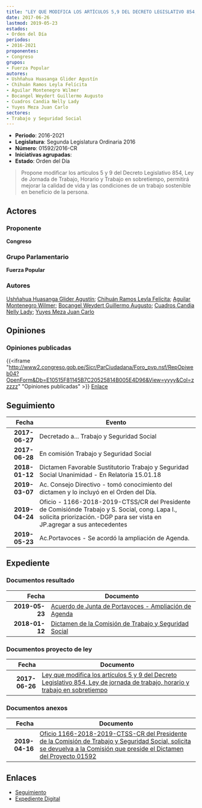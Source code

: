 ```yaml
---
title: "LEY QUE MODIFICA LOS ARTÍCULOS 5,9 DEL DECRETO LEGISLATIVO 854, LEY DE JORNADA DE TRABAJO, HORARIO Y TRABAJO EN SOBRETIEMPO"
date: 2017-06-26
lastmod: 2019-05-23
estados:
- Orden del Día
periodos:
- 2016-2021
proponentes:
- Congreso
grupos:
- Fuerza Popular
autores:
- Ushñahua Huasanga Glider Agustín
- Chihuán Ramos Leyla Felícita
- Aguilar Montenegro Wilmer
- Bocangel Weydert Guillermo Augusto
- Cuadros Candia Nelly Lady
- Yuyes Meza Juan Carlo
sectores:
- Trabajo y Seguridad Social
---
```

- **Periodo**: 2016-2021
- **Legislatura**: Segunda Legislatura Ordinaria 2016
- **Número**: 01592/2016-CR
- **Iniciativas agrupadas**: 
- **Estado**: Orden del Día

> Propone modificar los artículos 5 y 9 del Decreto Legislativo 854, Ley de Jornada de Trabajo, Horario y Trabajo en sobretiempo, permitirá mejorar la calidad de vida y las condiciones de un trabajo sostenible en beneficio de la persona.


## Actores

### Proponente

**Congreso**

### Grupo Parlamentario

**Fuerza Popular**

### Autores

[Ushñahua Huasanga Glider Agustín](mailto:mailto:gushnahua@congreso.gob.pe); [Chihuán Ramos Leyla Felícita](mailto:mailto:lchihuan@congreso.gob.pe); [Aguilar Montenegro Wilmer](mailto:mailto:waguilar@congreso.gob.pe); [Bocangel Weydert Guillermo Augusto](mailto:mailto:gbocangel@congreso.gob.pe); [Cuadros Candia Nelly Lady](mailto:mailto:ncuadros@congreso.gob.pe); [Yuyes Meza Juan Carlo](mailto:mailto:jyuyes@congreso.gob.pe)

## Opiniones

### Opiniones publicadas

{{<iframe "http://www2.congreso.gob.pe/Sicr/ParCiudadana/Foro_pvp.nsf/RepOpiweb04?OpenForm&Db=E10515F81145B7C20525814B005E4D96&View=yyyy&Col=zzzzz" "Opiniones publicadas" >}}
[Enlace](http://www2.congreso.gob.pe/Sicr/ParCiudadana/Foro_pvp.nsf/RepOpiweb04?OpenForm&Db=E10515F81145B7C20525814B005E4D96&View=yyyy&Col=zzzzz)


## Seguimiento

| Fecha | Evento |
|------:|--------|
| **2017-06-27** | Decretado a... Trabajo y Seguridad Social |
| **2017-06-28** | En comisión Trabajo y Seguridad Social |
| **2018-01-12** | Dictamen Favorable Sustitutorio Trabajo y Seguridad Social Unanimidad - En Relatoría 15.01.18 |
| **2019-03-07** | Ac. Consejo Directivo - tomó conocimiento del dictamen y lo incluyó en el Orden del Día. |
| **2019-04-24** | Oficio - 1166-2018-2019-CTSS/CR del Presidente de Comisiónde Trabajo y S. Social, cong. Lapa I., solicita priorización.-DGP para ser vista en JP.agregar a sus antecedentes |
| **2019-05-23** | Ac.Portavoces - Se acordó la ampliación de Agenda. |

## Expediente

### Documentos resultado

| Fecha | Documento |
|------:|-----------|
| **2019-05-23** | [Acuerdo de Junta de Portavoces - Ampliación de Agenda](http://www.leyes.congreso.gob.pe/Documentos/2016_2021/Acuerdos/Junta_Portavoces/AJP0159220190523.pdf) |
| **2018-01-12** | [Dictamen de la Comisión de Trabajo y Seguridad Social](http://www.leyes.congreso.gob.pe/Documentos/2016_2021/Dictamenes/Proyectos_de_Ley/01592DC2220180112.pdf) |

### Documentos proyecto de ley

| Fecha | Documento |
|------:|-----------|
| **2017-06-26** | [Ley que modifica los artículos 5 y 9 del Decreto Legislativo 854, Ley de jornada de trabajo, horario y trabajo en sobretiempo](http://www.leyes.congreso.gob.pe/Documentos/2016_2021/Proyectos_de_Ley_y_de_Resoluciones_Legislativas/PL0159220170626..pdf) |

### Documentos anexos

| Fecha | Documento |
|------:|-----------|
| **2019-04-16** | [Oficio 1166-2018-2019-CTSS-CR del Presidente de la Comisión de Trabajo y Seguridad Social, solicita se devuelva a la Comisión que preside el Dictamen del Proyecto 01592](http://www.leyes.congreso.gob.pe/Documentos/2016_2021/Oficios/Comisiones_Ordinarias/OFICIO-1166-2018-2019-CTSS-CR.pdf) |

## Enlaces

- [Seguimiento](http://www2.congreso.gob.pe/Sicr/TraDocEstProc/CLProLey2016.nsf/f7fff46988ca05b1052578e100829cc7/9bc4c9a66227778f0525814b005996ff?OpenDocument)
- [Expediente Digital](http://www2.congreso.gob.pe/Sicr/TraDocEstProc/CLProLey2016.nsf/f7fff46988ca05b1052578e100829cc7/9bc4c9a66227778f0525814b005996ff?OpenDocument&Click=05257FB7005EB655.eb71d0cf91d8294e05256cdf006b5706/$Body/0.1C6C)


